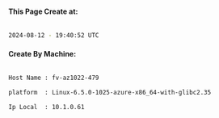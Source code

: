
   
#### This Page Create at:

```bash

2024-08-12 - 19:40:52 UTC

```

#### Create By Machine:

```bash

Host Name : fv-az1022-479

platform  : Linux-6.5.0-1025-azure-x86_64-with-glibc2.35

Ip Local  : 10.1.0.61

```


